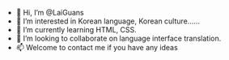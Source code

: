 - 👋 Hi, I’m @LaiGuans
- 👀 I’m interested in Korean language, Korean culture......
- 🌱 I’m currently learning HTML, CSS.
- 💞️ I’m looking to collaborate on language interface translation.
- 📫 Welcome to contact me if you have any ideas

<!---
LaiGuans/LaiGuans is a ✨ special ✨ repository because its `README.md` (this file) appears on your GitHub profile.
You can click the Preview link to take a look at your changes.
--->
